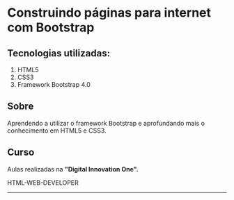 # Construindo páginas para internet com Bootstrap

## Tecnologias utilizadas:
1. HTML5
2. CSS3
3. Framework Bootstrap 4.0

## Sobre
Aprendendo a utilizar o framework Bootstrap e aprofundando mais o conhecimento em HTML5 e CSS3.

## Curso
Aulas realizadas na **"Digital Innovation One".** 
<p>HTML-WEB-DEVELOPER</p>

___




